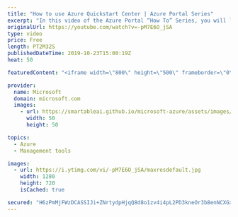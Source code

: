 ```yaml
---
title: "How to use Azure Quickstart Center | Azure Portal Series"
excerpt: "In this video of the Azure Portal “How To” Series, you will learn how to get started on using Azure Quickstart Center.    Try out these features in the Azure portal: https://portal.azure.com     Keep connected on Twitter: https://twitter.com/AzurePortal       And make sure to keep an eye on our Azure"
originalUrl: https://youtube.com/watch?v=-pM7E6O_jSA
type: video
price: Free
length: PT2M32S
publishedDateTime: 2019-10-23T15:00:19Z
heat: 50

featuredContent: "<iframe width=\"800\" height=\"500\" frameborder=\"0\" src=\"https://www.youtube.com/embed/-pM7E6O_jSA\" allow=\"accelerometer; autoplay; encrypted-media; gyroscope; picture-in-picture\" allowfullscreen></iframe>"

provider:
  name: Microsoft
  domain: microsoft.com
  images:
    - url: https://smartableai.github.io/microsoft-azure/assets/images/organizations/microsoft.com-50x50.jpg
      width: 50
      height: 50

topics:
  - Azure
  - Management tools

images:
  - url: https://i.ytimg.com/vi/-pM7E6O_jSA/maxresdefault.jpg
    width: 1280
    height: 720
    isCached: true

secured: "H6zPmMjFWzDCASSIJi+ZNrtydpHjqQ8d8o1zv4i4pL2PD3kneOr3b8enNCXGxPaE6+yWwVjvpi4zLJOd04K7y/xBzop6DVPsVv+p1bPFwXDin1C49h1IbGG9Aq5uTLPbgbx5TqTKYNcRmD+2r8wKhBghQ+WUIF9OZ6WIEOkdzoHUA2wMM13FMyRwShz2kuBOxsMxbY5022UZjIZz5rbm93bdS9JbFOPr8ODdPdSg08e3lHkjPlLfasZ9E/dm/Ji+4nD5onOkaMwv6WyqvYWfnstQwXqqmU1NAy3gYQ70dYECkW4yueOvknfJeN5DOHjTe6+T4CZVDPAu4Sr69yCz0V5Y0/xTViKVEtYYM4oy62yFj2qcK9I2NcnUiZmT6LTENLtWJiEpcpK0QvHaKtZ67AYpVRaS/CA6cFa2QOK09RA=;0wjA4XKl7n73T+gsSQfj3g=="
---
```


